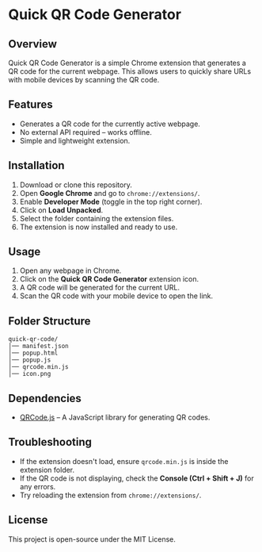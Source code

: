 # Quick QR Code Generator

## Overview

Quick QR Code Generator is a simple Chrome extension that generates a QR code for the current webpage. This allows users to quickly share URLs with mobile devices by scanning the QR code.

## Features

- Generates a QR code for the currently active webpage.
- No external API required – works offline.
- Simple and lightweight extension.

## Installation

1. Download or clone this repository.
2. Open **Google Chrome** and go to `chrome://extensions/`.
3. Enable **Developer Mode** (toggle in the top right corner).
4. Click on **Load Unpacked**.
5. Select the folder containing the extension files.
6. The extension is now installed and ready to use.

## Usage

1. Open any webpage in Chrome.
2. Click on the **Quick QR Code Generator** extension icon.
3. A QR code will be generated for the current URL.
4. Scan the QR code with your mobile device to open the link.

## Folder Structure

```
quick-qr-code/
│── manifest.json
│── popup.html
│── popup.js
│── qrcode.min.js
│── icon.png
```

## Dependencies

- [QRCode.js](https://github.com/davidshimjs/qrcodejs) – A JavaScript library for generating QR codes.

## Troubleshooting

- If the extension doesn't load, ensure `qrcode.min.js` is inside the extension folder.
- If the QR code is not displaying, check the **Console (Ctrl + Shift + J)** for any errors.
- Try reloading the extension from `chrome://extensions/`.

## License

This project is open-source under the MIT License.
